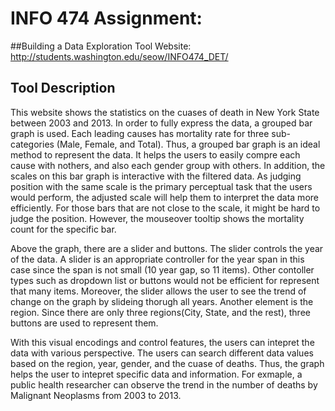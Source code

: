 # INFO 474 Assignment: 
##Building a Data Exploration Tool
Website: http://students.washington.edu/seow/INFO474_DET/

## Tool Description
This website shows the statistics on the cuases of death in New York State between 2003 and 2013. In order to fully express the data, a grouped bar graph is used. Each leading causes has mortality rate for three sub-categories (Male, Female, and Total). Thus, a grouped bar graph is an ideal method to represent the data. It helps the users to easily compre each cause with nothers, and also each gender group with others. In addition, the scales on this bar graph is interactive with the filtered data. As judging position with the same scale is the primary perceptual task that the users would perform, the adjusted scale will help them to interpret the data more efficiently. For those bars that are not close to the scale, it might be hard to judge the position. However, the mouseover tooltip shows the mortality count for the specific bar.

Above the graph, there are a slider and buttons. The slider controls the year of the data. A slider is an appropriate controller for the year span in this case since the span is not small (10 year gap, so 11 items). Other contoller types such as dropdown list or buttons would not be efficient for represent that many items. Moreover, the slider allows the user to see the trend of change on the graph by slideing thorugh all years. Another element is the region. Since there are only three regions(City, State, and the rest), three buttons are used to represent them. 

With this visual encodings and control features, the users can intepret the data with various perspective. The users can search different data values based on the region, year, gender, and the cuase of deaths. Thus, the graph helps the user to intepret specific data and information. For exmaple, a public health researcher can observe the trend in the number of deaths by Malignant Neoplasms from 2003 to 2013. 